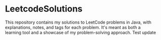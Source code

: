 # LeetcodeSolutions
This repository contains my solutions to LeetCode problems in Java, with explanations, notes, and tags for each problem. It's meant as both a learning tool and a showcase of my problem-solving approach.
Test update